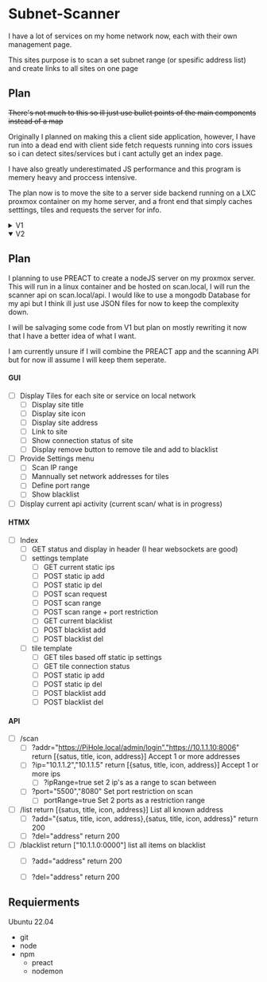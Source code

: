 # Subnet-Scanner

I have a lot of services on my home network now, each with their own management page.

This sites purpose is to scan a set subnet range (or spesific address list) and create links to all sites on one page

## Plan

~~There's not much to this so ill just use bullet points of the main components instead of a map~~

Originally I planned on making this a client side application, however, I have run into a dead end with client side fetch requests running into cors issues so i can detect sites/services but i cant actully get an index page.

I have also greatly underestimated JS performance and this program is memery heavy and proccess intensive.

The plan now is to move the site to a server side backend running on a LXC proxmox container on my home server, and a front end that simply caches setttings, tiles and requests the server for info.

<details>
<summary>V1</summary>

![V1](images/V1_example.png "Title")

#### WebGUI Interface

* [X] Hosted by server (Will probably add a webroute on my PiHole LXC)
* [X] Basic scaleable layout, just a page with a settings button and tiles for each discovered address

#### Configurable settings (Cached to browser)

* [X] Select IP range x.x.x.x - x.x.x.x
* [X] Select Spesific IP and optional port
* [X] Blacklisted IP's
  (Might add a blacklist button to tiles, not really needed for my uses)

#### Storage

* [X] Get and Store Settings to browser cache

#### Scanner

* [X] Ping a range of input IP addresses on all ports
* [ ] Fetch detected sites Index Page

#### Tiler

* [X] Use Input index page to grab site tilte and favicon
* [X] Push new site tile to web GUI (showing Favicon, Title and address)

##### Extra

* [X] Add tiles to storage
  * [ ] Add live "up" and "down" connection indicators to tiles
* [ ] Add restrictions to inputs
  * [ ] Input must be valid ip or port
  * [ ] input 1 must be smaller than input 2
* [ ] Add buttons to Tiles
  * [ ] Remove
  * [ ] Blacklist
* [ ] Add Ports to settings
  * [ ] Port Range
  * [ ] Port Blacklist
  * [ ] Port Range Blacklist
* [ ] Make JS Async (no need but why not)

## Notes

To start editing

* Start Sass, sass --watch input.scss styles.css
* Try not to procrastonate

</details>
<details open>
<summary>V2</summary>

## Plan

I planning to use PREACT to create a nodeJS server on my proxmox server. This will run in a linux container and be hosted on scan.local, I will run the scanner api on scan.local/api. I would like to use a mongodb Database for my api but I think ill just use JSON files for now to keep the complexity down.

I will be salvaging some code from V1 but plan on mostly rewriting it now that I have a better idea of what I want.

I am currently unsure if I will combine the PREACT app and the scanning API but for now ill assume I will keep them seperate.

#### GUI
* [ ] Display Tiles for each site or service on local network
  * [ ] Display site title
  * [ ] Display site icon
  * [ ] Display site address
  * [ ] Link to site
  * [ ] Show connection status of site
  * [ ] Display remove button to remove tile and add to blacklist
* [ ] Provide Settings menu
  * [ ] Scan IP range
  * [ ] Mannually set network addresses for tiles
  * [ ] Define port range
  * [ ] Show blacklist
* [ ] Display current api activity (current scan/ what is in progress)

#### HTMX
* [ ] Index
  * [ ] GET status and display in header (I hear websockets are good)
  * [ ] settings template
    * [ ] GET current static ips
    * [ ] POST static ip add
    * [ ] POST static ip del
    * [ ] POST scan request
    * [ ] POST scan range
    * [ ] POST scan range + port restriction
    * [ ] GET current blacklist
    * [ ] POST blacklist add
    * [ ] POST blacklist del
  * [ ] tile template
    * [ ] GET tiles based off static ip settings
    * [ ] GET tile connection status
    * [ ] POST static ip add
    * [ ] POST static ip del
    * [ ] POST blacklist add
    * [ ] POST blacklist del

#### API
* [ ] /scan
  * [ ] ?addr="https://PiHole.local/admin/login","https://10.1.1.10:8006"
        return [{satus, title, icon, address}]
        Accept 1 or more addresses
  * [ ] ?ip="10.1.1.2","10.1.1.5"
        return [{satus, title, icon, address}]
        Accept 1 or more ips
    * [ ] ?ipRange=true
          set 2 ip's as a range to scan between
  * [ ] ?port="5500","8080"
        Set port restriction on scan
    * [ ] portRange=true
          Set 2 ports as a restriction range
* [ ] /list
      return [{satus, title, icon, address}]
      List all known address
  * [ ] ?add="{satus, title, icon, address},{satus, title, icon, address}"
        return 200
  * [ ] ?del="address"
        return 200
* [ ] /blacklist
      return ["10.1.1.0:0000"]
      list all items on blacklist
  * [ ] ?add="address"
        return 200
  * [ ] ?del="address"
        return 200


## Requierments

Ubuntu 22.04
  * git
  * node
  * npm
    * preact
    * nodemon

</details>

